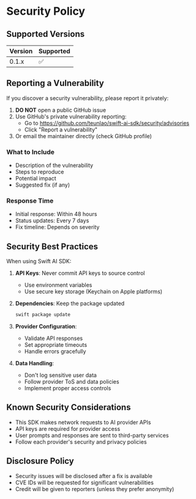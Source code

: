 # Security Policy

## Supported Versions

| Version | Supported          |
| ------- | ------------------ |
| 0.1.x   | :white_check_mark: |

## Reporting a Vulnerability

If you discover a security vulnerability, please report it privately:

1. **DO NOT** open a public GitHub issue
2. Use GitHub's private vulnerability reporting:
   - Go to https://github.com/teunlao/swift-ai-sdk/security/advisories
   - Click "Report a vulnerability"
3. Or email the maintainer directly (check GitHub profile)

### What to Include

- Description of the vulnerability
- Steps to reproduce
- Potential impact
- Suggested fix (if any)

### Response Time

- Initial response: Within 48 hours
- Status updates: Every 7 days
- Fix timeline: Depends on severity

## Security Best Practices

When using Swift AI SDK:

1. **API Keys**: Never commit API keys to source control
   - Use environment variables
   - Use secure key storage (Keychain on Apple platforms)

2. **Dependencies**: Keep the package updated
   ```bash
   swift package update
   ```

3. **Provider Configuration**:
   - Validate API responses
   - Set appropriate timeouts
   - Handle errors gracefully

4. **Data Handling**:
   - Don't log sensitive user data
   - Follow provider ToS and data policies
   - Implement proper access controls

## Known Security Considerations

- This SDK makes network requests to AI provider APIs
- API keys are required for provider access
- User prompts and responses are sent to third-party services
- Follow each provider's security and privacy policies

## Disclosure Policy

- Security issues will be disclosed after a fix is available
- CVE IDs will be requested for significant vulnerabilities
- Credit will be given to reporters (unless they prefer anonymity)
